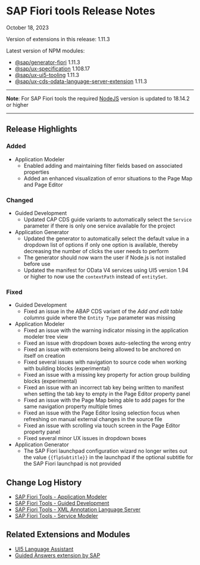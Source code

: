 
# SAP Fiori tools Release Notes

October 18, 2023

Version of extensions in this release: 1.11.3

Latest version of NPM modules:
- [@sap/generator-fiori](https://www.npmjs.com/package/@sap/generator-fiori) 1.11.3
- [@sap/ux-specification](https://www.npmjs.com/package/@sap/ux-specification) 1.108.17
- [@sap/ux-ui5-tooling](https://www.npmjs.com/package/@sap/ux-ui5-tooling) 1.11.3
- [@sap/ux-cds-odata-language-server-extension](https://www.npmjs.com/package/@sap/ux-cds-odata-language-server-extension) 1.11.3

---

**Note**: For SAP Fiori tools the required [NodeJS](https://nodejs.org/en/download) version is updated to 18.14.2 or higher

---

## Release Highlights

### Added
* Application Modeler
  - Enabled adding and maintaining filter fields based on associated properties
  - Added an enhanced visualization of error situations to the Page Map and Page Editor

### Changed
* Guided Development
  - Updated CAP CDS guide variants to automatically select the `Service` parameter if there is only one service available for the project
* Application Generator
  - Updated the generator to automatically select the default value in a dropdown list of options if only one option is available, thereby decreasing the number of clicks the user needs to perform
  - The generator should now warn the user if Node.js is not installed before use
  - Updated the manifest for OData V4 services using UI5 version 1.94 or higher to now use the `contextPath` instead of `entitySet`.

### Fixed
* Guided Development
  - Fixed an issue in the ABAP CDS variant of the _Add and edit table columns_ guide where the `Entity Type` parameter was missing
* Application Modeler
  - Fixed an issue with the warning indicator missing in the application modeler tree view
  - Fixed an issue with dropdown boxes auto-selecting the wrong entry
  - Fixed an issue with extensions being allowed to be anchored on itself on creation
  - Fixed several issues with navigation to source code when working with building blocks (experimental)
  - Fixed an issue with a missing key property for action group building blocks (experimental)
  - Fixed an issue with an incorrect tab key being written to manifest when setting the tab key to empty in the Page Editor property panel
  - Fixed an issue with the Page Map being able to add pages for the same navigation property multiple times
  - Fixed an issue with the Page Editor losing selection focus when refreshing on manual external changes in the source file
  - Fixed an issue with scrolling via touch screen in the Page Editor property panel
  - Fixed several minor UX issues in dropdown boxes 
* Application Generator
  - The SAP Fiori launchpad configuration wizard no longer writes out the value `{{flpSubtitle}}` in the launchpad if the optional subtitle for the SAP Fiori launchpad is not provided

## Change Log History
- [SAP Fiori Tools - Application Modeler](https://marketplace.visualstudio.com/items/SAPSE.sap-ux-application-modeler-extension/changelog)
- [SAP Fiori Tools - Guided Development](https://marketplace.visualstudio.com/items/SAPSE.sap-ux-help-extension/changelog)
- [SAP Fiori Tools - XML Annotation Language Server](https://marketplace.visualstudio.com/items/SAPSE.sap-ux-annotation-modeler-extension/changelog)
- [SAP Fiori Tools - Service Modeler](https://marketplace.visualstudio.com/items/SAPSE.sap-ux-service-modeler-extension/changelog)

## Related Extensions and Modules
- [UI5 Language Assistant](https://marketplace.visualstudio.com/items?itemName=SAPOSS.vscode-ui5-language-assistant)
- [Guided Answers extension by SAP](https://marketplace.visualstudio.com/items?itemName=SAPOSS.sap-guided-answers-extension)
